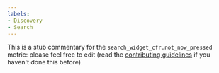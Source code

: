 ```yaml
---
labels:
- Discovery
- Search
---
```

This is a stub commentary for the `search_widget_cfr.not_now_pressed` metric: please feel free to edit (read the
[contributing guidelines](https://github.com/mozilla/glean-annotations/blob/main/CONTRIBUTING.md)
if you haven't done this before)
